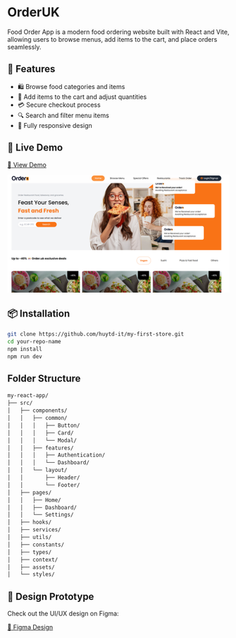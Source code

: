 
# OrderUK 
Food Order App is a modern food ordering website built with React and Vite, allowing users to browse menus, add items to the cart, and place orders seamlessly.

## 📜 Features

- 🛍️ Browse food categories and items  
- 🛒 Add items to the cart and adjust quantities  
- 💳 Secure checkout process  
- 🔍 Search and filter menu items  
- 📱 Fully responsive design  

## 🚀 Live Demo

[🔗 View Demo](https://huytd-it.github.io/my-first-store/)

![alt text](public/image.png)
## 📦 Installation

```sh
git clone https://github.com/huytd-it/my-first-store.git
cd your-repo-name
npm install
npm run dev
```
## Folder Structure
```txt
my-react-app/
├── src/
│   ├── components/
│   │   ├── common/
│   │   │   ├── Button/
│   │   │   ├── Card/
│   │   │   └── Modal/
│   │   ├── features/
│   │   │   ├── Authentication/
│   │   │   └── Dashboard/
│   │   └── layout/
│   │       ├── Header/
│   │       └── Footer/
│   ├── pages/
│   │   ├── Home/
│   │   ├── Dashboard/
│   │   └── Settings/
│   ├── hooks/
│   ├── services/
│   ├── utils/
│   ├── constants/
│   ├── types/
│   ├── context/
│   ├── assets/
│   └── styles/

```
## 🎨 Design Prototype

Check out the UI/UX design on Figma:  

[🔗 Figma Design](https://www.figma.com/design/cuDRzFIrO9VEAZCG4kKAYF/Food-Delivery-Website-%26-App-Design-UI-Kit-(Community)-(Copy)?node-id=4-2&t=p0q5xmjnjnZNl1aM-0)